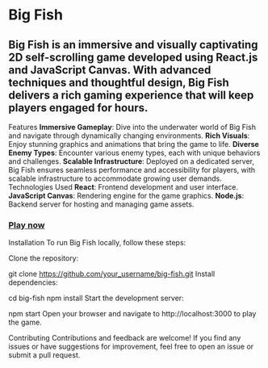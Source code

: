# Big Fish

## Big Fish is an immersive and visually captivating 2D self-scrolling game developed using React.js and JavaScript Canvas. With advanced techniques and thoughtful design, Big Fish delivers a rich gaming experience that will keep players engaged for hours.

Features
**Immersive Gameplay**: Dive into the underwater world of Big Fish and navigate through dynamically changing environments.
**Rich Visuals**: Enjoy stunning graphics and animations that bring the game to life.
**Diverse Enemy Types**: Encounter various enemy types, each with unique behaviors and challenges.
**Scalable Infrastructure**: Deployed on a dedicated server, Big Fish ensures seamless performance and accessibility for players, with scalable infrastructure to accommodate growing user demands.
Technologies Used
**React**: Frontend development and user interface.
**JavaScript Canvas**: Rendering engine for the game graphics.
**Node.js**: Backend server for hosting and managing game assets.

### [Play now](https://hunnyj434.github.io/BigFish/)

Installation
To run Big Fish locally, follow these steps:

Clone the repository:

git clone https://github.com/your_username/big-fish.git
Install dependencies:

cd big-fish
npm install
Start the development server:

npm start
Open your browser and navigate to http://localhost:3000 to play the game.

Contributing
Contributions and feedback are welcome! If you find any issues or have suggestions for improvement, feel free to open an issue or submit a pull request.
